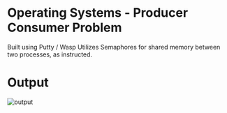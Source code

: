 # Operating Systems - Producer Consumer Problem
 Built using Putty / Wasp
 Utilizes Semaphores for shared memory between two processes, as instructed.
 # Output
![output](https://user-images.githubusercontent.com/84880331/199391820-ceb4fbdf-392f-432a-9a71-787c06d13df9.PNG)
